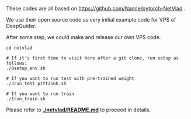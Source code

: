 These codes are all based on https://github.com/Nanne/pytorch-NetVlad .

We use their open source code as very initial example code for VPS of DeepGuider.

After some step, we could make and release our own VPS code.



```
cd netvlad

# If it's first time to visit here after a git clone, run setup as follows:
./0setup_env.sh

# If you want to run test with pre-trained weight
./3run_test_pitt256k.sh

# If you want to run train
./1run_train.sh

```



Please refer to [**./netvlad/README.md**](netvlad/README.md) to proceed in details.

